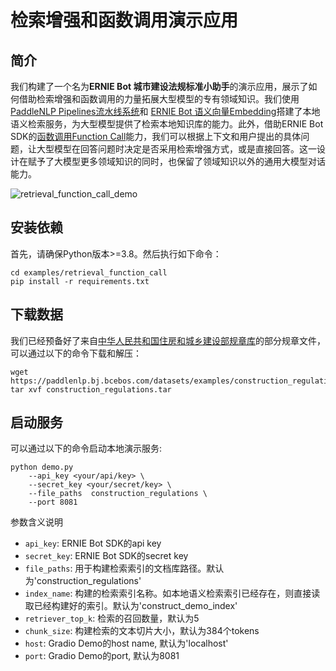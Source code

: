 # 检索增强和函数调用演示应用

## 简介

我们构建了一个名为**ERNIE Bot 城市建设法规标准小助手**的演示应用，展示了如何借助检索增强和函数调用的力量拓展大型模型的专有领域知识。我们使用[PaddleNLP Pipelines流水线系统](https://github.com/PaddlePaddle/PaddleNLP/tree/develop/pipelines)和 [ERNIE Bot 语义向量Embedding](https://cloud.baidu.com/doc/WENXINWORKSHOP/s/alj562vvu)搭建了本地语义检索服务，为大型模型提供了检索本地知识库的能力。此外，借助ERNIE Bot SDK的[函数调用Function Call](https://github.com/PaddlePaddle/ERNIE-Bot-SDK#%E5%87%BD%E6%95%B0%E8%B0%83%E7%94%A8function-calling)能力，我们可以根据上下文和用户提出的具体问题，让大型模型在回答问题时决定是否采用检索增强方式，或是直接回答。这一设计在赋予了大模型更多领域知识的同时，也保留了领域知识以外的通用大模型对话能力。

![retrieval_function_call_demo](https://github.com/PaddlePaddle/ERNIE-Bot-SDK/assets/11987277/ad7edf01-620a-427d-81f1-368501b764ad)

## 安装依赖

首先，请确保Python版本>=3.8。然后执行如下命令：

```shell
cd examples/retrieval_function_call
pip install -r requirements.txt
```

## 下载数据

我们已经预备好了来自[中华人民共和国住房和城乡建设部规章库](https://www.mohurd.gov.cn/dynamic/rule/library)的部分规章文件，可以通过以下的命令下载和解压：

```shell
wget https://paddlenlp.bj.bcebos.com/datasets/examples/construction_regulations.tar
tar xvf construction_regulations.tar
```

## 启动服务

可以通过以下的命令启动本地演示服务:

```shell
python demo.py
    --api_key <your/api/key> \
    --secret_key <your/secret/key> \
    --file_paths  construction_regulations \
    --port 8081
```

参数含义说明
- `api_key`: ERNIE Bot SDK的api key
- `secret_key`: ERNIE Bot SDK的secret key
- `file_paths`: 用于构建检索索引的文档库路径。默认为'construction_regulations'
- `index_name`: 构建的检索索引名称。如本地语义检索索引已经存在，则直接读取已经构建好的索引。默认为'construct_demo_index'
- `retriever_top_k`: 检索的召回数量，默认为5
- `chunk_size`: 构建检索的文本切片大小，默认为384个tokens
- `host`: Gradio Demo的host name, 默认为'localhost'
- `port`: Gradio Demo的port, 默认为8081
